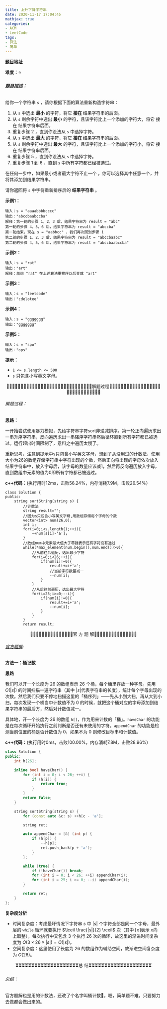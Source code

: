 ```yaml
---
title: 上升下降字符串
date: 2020-11-17 17:04:45
mathjax: true
categories:
- ACM
- LeetCode
tags:
- 算法
- 简单
---
```


**[题目地址](https://leetcode-cn.com/problems/increasing-decreasing-string/)**

**难度：**⭐

###### **题目描述：**

给你一个字符串 `s` ，请你根据下面的算法重新构造字符串：

1. 从 `s` 中选出 **最小** 的字符，将它 **接在** 结果字符串的后面。
2. 从 `s` 剩余字符中选出 **最小** 的字符，且该字符比上一个添加的字符大，将它 接在 结果字符串后面。
3. 重复步骤 2 ，直到你没法从 `s` 中选择字符。
4. 从 `s` 中选出 **最大** 的字符，将它 **接在** 结果字符串的后面。
5. 从 `s` 剩余字符中选出 **最大** 的字符，且该字符比上一个添加的字符小，将它 接在 结果字符串后面。
6. 重复步骤 5 ，直到你没法从 `s` 中选择字符。
7. 重复步骤 1 到 6 ，直到 `s` 中所有字符都已经被选过。

在任何一步中，如果最小或者最大字符不止一个 ，你可以选择其中任意一个，并将其添加到结果字符串。

请你返回将 `s` 中字符重新排序后的 **结果字符串** 。

<!-- more -->

**示例1：**

```
输入：s = "aaaabbbbcccc"
输出："abccbaabccba"
解释：第一轮的步骤 1，2，3 后，结果字符串为 result = "abc"
第一轮的步骤 4，5，6 后，结果字符串为 result = "abccba"
第一轮结束，现在 s = "aabbcc" ，我们再次回到步骤 1
第二轮的步骤 1，2，3 后，结果字符串为 result = "abccbaabc"
第二轮的步骤 4，5，6 后，结果字符串为 result = "abccbaabccba"
```

**示例2：**

```
输入：s = "rat"
输出："art"
解释：单词 "rat" 在上述算法重排序以后变成 "art"
```

**示例3：**

```
输入：s = "leetcode"
输出："cdelotee"
```

**示例4：**

```
输入：s = "ggggggg"
输出："ggggggg"
```

**示例5：**

```
输入：s = "spo"
输出："ops"
```

**提示：**

- `1 <= s.length <= 500`
- `s` 只包含小写英文字母。



<center>🙋‍♂️🙋‍♂️🙋‍♂️🙋‍♂️🙋‍♂️🙋‍♂️🙋‍♂️🙋‍♂️🙋‍♂️🙋‍♂️🙋‍♂️🙋‍♂️🙋‍♂️🙋‍♂️🙋‍♂️解题过程🙋‍♂️🙋‍♂️🙋‍♂️🙋‍♂️🙋‍♂️🙋‍♂️🙋‍♂️🙋‍♂️🙋‍♂️🙋‍♂️🙋‍♂️🙋‍♂️🙋‍♂️🙋‍♂️🙋‍♂️</center>

###### 解题过程：

**思路：**

一开始尝试使用暴力模拟，先给字符串字符sort非递减排序。第一轮正向遍历求出一串升序字符串，反向遍历求出一串降序字符串然后循环直到所有字符都已被选过。运行超出时间限制了，意料之中遍历太慢了。

重新思考，注意到提示中s只包含小写英文字母，想到了从没用过的计数法，使用大小为26的数组存储字符串中字符出现的个数，然后正向将出现的字母依次放入结果字符串中，放入字母后，该字母的数量应该减1，然后再反向遍历放入字母，直到数组中元素的值为0即所有字符都已被选过。

**c++代码：**(执行用时12ms，击败56.24%，内存消耗7.9M，击败26.54%）

```
class Solution {
public:
    string sortString(string s) {
        //计数法
        string result="";
        //因为s只包含小写英文字母,用数组存储每个字母的个数
        vector<int> num(26,0);
        int i;
        for(i=0;i<s.length();++i){
            ++num[s[i]-'a'];
        }
        //数组num中元素最大值大于零就表示还有字符没有选过
        while(*max_element(num.begin(),num.end())>0){
            //从前往后遍历，选出最小字符
            for(i=0;i<26;++i){
                if(num[i]!=0){
                    result+=i+'a';
                    //当前字符数量减一
                    --num[i];
                }
            }
            //从后往前遍历，选出最大字符
            for(i=25;i>=0;--i){
                if(num[i]!=0){
                    result+=i+'a';
                    --num[i];
                }
            }      
        }
        return result;
```



<center>💎💎💎💎💎💎💎💎💎💎💎💎💎💎💎官 方 题 解💎💎💎💎💎💎💎💎💎💎💎💎💎💎💎</center>

###### [官方题解](https://leetcode-cn.com/problems/increasing-decreasing-string/solution/shang-sheng-xia-jiang-zi-fu-chuan-by-leetcode-solu/):

**方法一：桶记数**

**思路**

我们可以开一个长度为 26 的数组表示 26 个桶，每个桶里存放一种字母。先用 $O(|s|)$ 的时间扫描一遍字符串（其中 $|s|$代表字符串的长度），统计每个字母出现的次数。然后我们只要不停地扫描这里的「桶序列」——先从小到大扫，再从大到小扫，每次发现一个桶当中计数值不为 0 的时候，就把这个桶对应的字母添加到结果字符串的最后方，然后对计数值减一。

具体地，开一个长度为 26 的数组 `h[]`，作为用来计数的「桶」。`haveChar` 的功能是在每次循环开始执行之前判断是否还有未使用的字符。`appendChar` 的功能是检测当前位置的桶是否计数值为 0，如果不为 0 则修改目标串和计数值。

**c++代码：**(执行用时0ms，击败100.00%，内存消耗7.8M，击败28.96%）

```c++
class Solution {
public:
    int h[26];

    inline bool haveChar() {
        for (int i = 0; i < 26; ++i) {
            if (h[i]) {
                return true;
            }
        }
        return false;
    }

    string sortString(string s) {
        for (const auto &c: s) ++h[c - 'a'];

        string ret;

        auto appendChar = [&] (int p) {
            if (h[p]) {
                --h[p];
                ret.push_back(p + 'a');
            }
        };

        while (true) {
            if (!haveChar()) break;
            for (int i = 0; i < 26; ++i) appendChar(i);
            for (int i = 25; i >= 0; --i) appendChar(i);
        }

        return ret;
    }
};
```

**复杂度分析**

- 时间复杂度：考虑最坏情况下字符串 $s$ 中 $|s|$ 个字符全部是同一个字母，最外层的 `while` 循环就要执行 $\lceil \frac{|s|}{2} \rceil$ 次（其中 $\lceil x \rceil$表示 $x$向上取整），每次执行中又包含 3 个执行 26 次的循环，故这里的渐进时间复杂度为 $O(3 \times 26 \times |s|) = O(|s|)$。
- 空间复杂度：这里使用了长度为 26 的数组作为辅助空间，故渐进空间复杂度为 $O(26)$。




<center>⏳⏳⏳⏳⏳⏳⏳⏳⏳⏳⏳⏳⏳⏳⏳⏳⏳⏳⏳⏳总 结⏳⏳⏳⏳⏳⏳⏳⏳⏳⏳⏳⏳⏳⏳⏳⏳⏳⏳⏳⏳</center>

###### 总结：

官方题解也是用的计数法，还改了个名字叫桶计数🤣，嗯，简单题不难，只要努力去做都会做出来的。